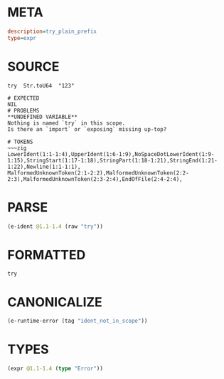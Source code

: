 # META
~~~ini
description=try_plain_prefix
type=expr
~~~
# SOURCE
~~~roc
try  Str.toU64  "123"
~~~
~~~
# EXPECTED
NIL
# PROBLEMS
**UNDEFINED VARIABLE**
Nothing is named `try` in this scope.
Is there an `import` or `exposing` missing up-top?

# TOKENS
~~~zig
LowerIdent(1:1-1:4),UpperIdent(1:6-1:9),NoSpaceDotLowerIdent(1:9-1:15),StringStart(1:17-1:18),StringPart(1:18-1:21),StringEnd(1:21-1:22),Newline(1:1-1:1),
MalformedUnknownToken(2:1-2:2),MalformedUnknownToken(2:2-2:3),MalformedUnknownToken(2:3-2:4),EndOfFile(2:4-2:4),
~~~
# PARSE
~~~clojure
(e-ident @1.1-1.4 (raw "try"))
~~~
# FORMATTED
~~~roc
try
~~~
# CANONICALIZE
~~~clojure
(e-runtime-error (tag "ident_not_in_scope"))
~~~
# TYPES
~~~clojure
(expr @1.1-1.4 (type "Error"))
~~~
